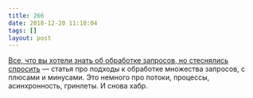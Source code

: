 ```yaml
---
title: 266
date: 2018-12-20 11:10:04
tags: []
layout: post
---
```


[Все, что вы хотели знать об обработке запросов, но стеснялись спросить](https://habr.com/post/432630/) — статья про подходы к обработке множества запросов, с плюсами и минусами. Это немного про потоки, процессы, асинхронность, гринлеты. И снова хабр.
